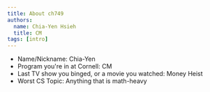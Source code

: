 ```yaml
---
title: About ch749
authors:
  name: Chia-Yen Hsieh
  title: CM
tags: [intro]
---
```


- Name/Nickname: Chia-Yen
- Program you're in at Cornell: CM
- Last TV show you binged, or a movie you watched: Money Heist
- Worst CS Topic: Anything that is math-heavy
